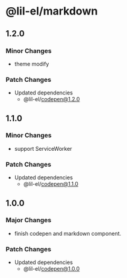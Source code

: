 # @lil-el/markdown

## 1.2.0

### Minor Changes

- theme modify

### Patch Changes

- Updated dependencies
  - @lil-el/codepen@1.2.0

## 1.1.0

### Minor Changes

- support ServiceWorker

### Patch Changes

- Updated dependencies
  - @lil-el/codepen@1.1.0

## 1.0.0

### Major Changes

- finish codepen and markdown component.

### Patch Changes

- Updated dependencies
  - @lil-el/codepen@1.0.0
